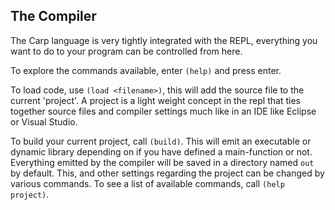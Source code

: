 ## The Compiler
The Carp language is very tightly integrated with the REPL, everything you want to do to your program can be controlled from here.

To explore the commands available, enter ```(help)``` and press enter.

To load code, use ```(load <filename>)```, this will add the source file to the current 'project'. A project is a light weight concept in the repl that ties together source files and compiler settings much like in an IDE like Eclipse or Visual Studio.

To build your current project, call ```(build)```. This will emit an executable or dynamic library depending on if you have defined a main-function or not. Everything emitted by the compiler will be saved in a directory named ```out``` by default. This, and other settings regarding the project can be changed by various commands. To see a list of available commands, call ```(help project)```.

<!-- ### Special Files -->
<!-- If a file called ```user.carp``` is placed in the folder ```~/.carp/```, that file will get loaded after the compiler has started. This file is meant for user specific settings that you want in all your projects, like little helper functions and other customizations. -->

<!-- If a file called ```project.carp``` is placed in the folder where you invoke the ```carp``` command this file will get loaded after the compiler has started (and after 'user.carp' has loaded). This files is intended for setting up the build process of this particular project, for example by loading the correct source files, configuring the compiler variables, etc. -->
